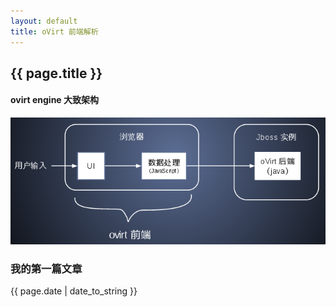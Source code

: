 ```yaml
---
layout: default
title: oVirt 前端解析
---
```


## {{ page.title }}

#### ovirt engine 大致架构

![](/images/2015/ovirt-arch-frontend-scratch.png)

### 我的第一篇文章

{{ page.date | date_to_string }}
